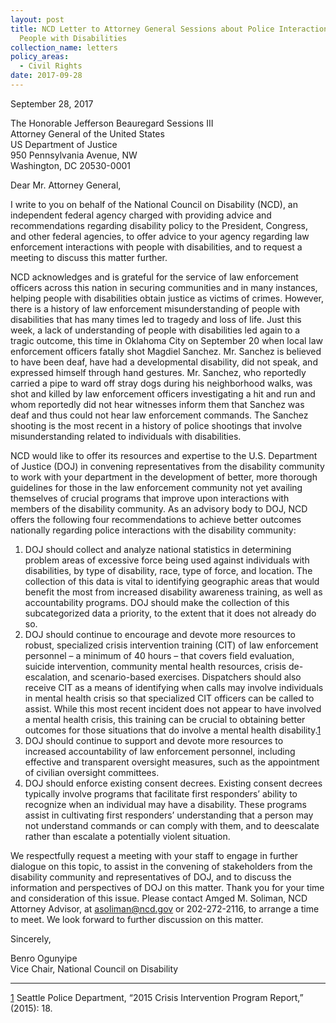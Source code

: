 ```yaml
---
layout: post
title: NCD Letter to Attorney General Sessions about Police Interactions with
  People with Disabilities
collection_name: letters
policy_areas:
  - Civil Rights
date: 2017-09-28
---
```

September 28, 2017

The Honorable Jefferson Beauregard Sessions III\
Attorney General of the United States\
US Department of Justice\
950 Pennsylvania Avenue, NW\
Washington, DC 20530-0001

Dear Mr. Attorney General,

I write to you on behalf of the National Council on Disability (NCD), an independent federal agency charged with providing advice and recommendations regarding disability policy to the President, Congress, and other federal agencies, to offer advice to your agency regarding law enforcement interactions with people with disabilities, and to request a meeting to discuss this matter further.

NCD acknowledges and is grateful for the service of law enforcement officers across this nation in securing communities and in many instances, helping people with disabilities obtain justice as victims of crimes. However, there is a history of law enforcement misunderstanding of people with disabilities that has many times led to tragedy and loss of life. Just this week, a lack of understanding of people with disabilities led again to a tragic outcome, this time in Oklahoma City on September 20 when local law enforcement officers fatally shot Magdiel Sanchez. Mr. Sanchez is believed to have been deaf, have had a developmental disability, did not speak, and expressed himself through hand gestures. Mr. Sanchez, who reportedly carried a pipe to ward off stray dogs during his neighborhood walks, was shot and killed by law enforcement officers investigating a hit and run and whom reportedly did not hear witnesses inform them that Sanchez was deaf and thus could not hear law enforcement commands. The Sanchez shooting is the most recent in a history of police shootings that involve misunderstanding related to individuals with disabilities.

NCD would like to offer its resources and expertise to the U.S. Department of Justice (DOJ) in convening representatives from the disability community to work with your department in the development of better, more thorough guidelines for those in the law enforcement community not yet availing themselves of crucial programs that improve upon interactions with members of the disability community. As an advisory body to DOJ, NCD offers the following four recommendations to achieve better outcomes nationally regarding police interactions with the disability community:

1. DOJ should collect and analyze national statistics in determining problem areas of excessive force being used against individuals with disabilities, by type of disability, race, type of force, and location. The collection of this data is vital to identifying geographic areas that would benefit the most from increased disability awareness training, as well as accountability programs. DOJ should make the collection of this subcategorized data a priority, to the extent that it does not already do so.
2. DOJ should continue to encourage and devote more resources to robust, specialized crisis intervention training (CIT) of law enforcement personnel – a minimum of 40 hours – that covers field evaluation, suicide intervention, community mental health resources, crisis de-escalation, and scenario-based exercises. Dispatchers should also receive CIT as a means of identifying when calls may involve individuals in mental health crisis so that specialized CIT officers can be called to assist. While this most recent incident does not appear to have involved a mental health crisis, this training can be crucial to obtaining better outcomes for those situations that do involve a mental health disability.[1](https://ncd.gov/publications/2017/ncd-letter-sessions-police-interactions#_ftn1)
3. DOJ should continue to support and devote more resources to increased accountability of law enforcement personnel, including effective and transparent oversight measures, such as the appointment of civilian oversight committees.
4. DOJ should enforce existing consent decrees. Existing consent decrees typically involve programs that facilitate first responders’ ability to recognize when an individual may have a disability. These programs assist in cultivating first responders’ understanding that a person may not understand commands or can comply with them, and to deescalate rather than escalate a potentially violent situation.

We respectfully request a meeting with your staff to engage in further dialogue on this topic, to assist in the convening of stakeholders from the disability community and representatives of DOJ, and to discuss the information and perspectives of DOJ on this matter. Thank you for your time and consideration of this issue. Please contact Amged M. Soliman, NCD Attorney Advisor, at [asoliman@ncd.gov](mailto:asoliman@ncd.gov) or 202-272-2116, to arrange a time to meet. We look forward to further discussion on this matter.

Sincerely,

Benro Ogunyipe\
Vice Chair, National Council on Disability



- - -

[1](https://ncd.gov/publications/2017/ncd-letter-sessions-police-interactions#_ftnref1) Seattle Police Department, “2015 Crisis Intervention Program Report,” (2015): 18.
